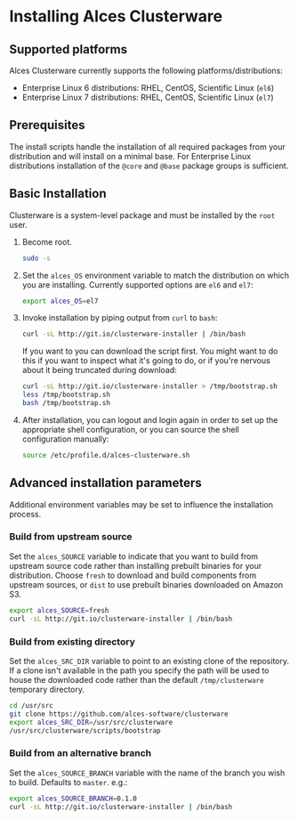# Installing Alces Clusterware

## Supported platforms

Alces Clusterware currently supports the following platforms/distributions:

* Enterprise Linux 6 distributions: RHEL, CentOS, Scientific Linux (`el6`)
* Enterprise Linux 7 distributions: RHEL, CentOS, Scientific Linux (`el7`)

## Prerequisites

The install scripts handle the installation of all required packages from your distribution and will install on a minimal base.  For Enterprise Linux distributions installation of the `@core` and `@base` package groups is sufficient.

## Basic Installation

Clusterware is a system-level package and must be installed by the `root` user.

1. Become root.

   ```bash
   sudo -s
   ```

2. Set the `alces_OS` environment variable to match the distribution on which you are installing. Currently supported options are `el6` and `el7`:

     ```bash
     export alces_OS=el7
     ```

3. Invoke installation by piping output from `curl` to `bash`:

   ```bash
   curl -sL http://git.io/clusterware-installer | /bin/bash
   ```

   If you want to you can download the script first.  You might want to do this if you want to inspect what it's going to do, or if you're nervous about it being truncated during download:

   ```bash
   curl -sL http://git.io/clusterware-installer > /tmp/bootstrap.sh
   less /tmp/bootstrap.sh
   bash /tmp/bootstrap.sh
   ```

4. After installation, you can logout and login again in order to set up the appropriate shell configuration, or you can source the shell configuration manually:

   ```bash
   source /etc/profile.d/alces-clusterware.sh
   ```

## Advanced installation parameters

Additional environment variables may be set to influence the installation process.

### Build from upstream source

Set the `alces_SOURCE` variable to indicate that you want to build from upstream source code rather than installing prebuilt binaries for your distribution.  Choose `fresh` to download and build components from upstream sources, or `dist` to use prebuilt binaries downloaded on Amazon S3.
   
```bash
export alces_SOURCE=fresh
curl -sL http://git.io/clusterware-installer | /bin/bash
```

### Build from existing directory

Set the `alces_SRC_DIR` variable to point to an existing clone of the repository.  If a clone isn't available in the path you specify the path will be used to house the downloaded code rather than the default `/tmp/clusterware` temporary directory.

```bash
cd /usr/src
git clone https://github.com/alces-software/clusterware
export alces_SRC_DIR=/usr/src/clusterware
/usr/src/clusterware/scripts/bootstrap
```

### Build from an alternative branch

Set the `alces_SOURCE_BRANCH` variable with the name of the branch you wish to build.  Defaults to `master`. e.g.:

```bash
export alces_SOURCE_BRANCH=0.1.0
curl -sL http://git.io/clusterware-installer | /bin/bash
```

